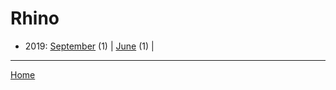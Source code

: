 # Rhino

  * 2019: 
      [September](./rhino-2019-09.md) (1) | 
      [June](./rhino-2019-06.md) (1) | 

----

[Home](../)
